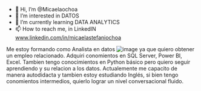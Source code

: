 

- 👋 Hi, I’m @Micaelaochoa
- 👀 I’m interested in DATOS 
- 🌱 I’m currently learning DATA ANALYTICS
- 📫 How to reach me, in LinkedIN www.linkedin.com/in/micaelastefaniochoa

Me estoy formando como Analista en datos ![image](https://github.com/user-attachments/assets/579bee3f-90c2-4cb0-8478-4680f28f9d57)
ya que quiero obtener un empleo relacionado. Adquiri conomientos en SQL Server, Power BI, Excel. 
Tambien tengo conocimientos en Python básico pero quiero seguir aprendiendo y su relacion a los datos. 
Actualemente me capacito de manera autodidacta y tambien estoy estudiando Inglés, si bien tengo conomientos intermedios, quierlo lograr un nivel conversacional fluido. 

<!---
Micaelaochoa/Micaelaochoa is a ✨ special ✨ repository because its `README.md` (this file) appears on your GitHub profile.
You can click the Preview link to take a look at your changes.
--->
